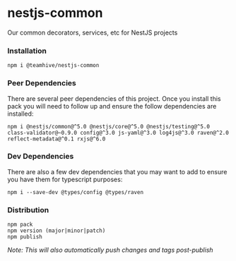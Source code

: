 # nestjs-common
Our common decorators, services, etc for NestJS projects

### Installation
```
npm i @teamhive/nestjs-common
```

### Peer Dependencies
There are several peer dependencies of this project. Once you install this pack you will need to follow up and ensure the follow dependencies are installed:

```
npm i @nestjs/common@^5.0 @nestjs/core@^5.0 @nestjs/testing@^5.0 class-validator@~0.9.0 config@^3.0 js-yaml@^3.0 log4js@^3.0 raven@^2.0 reflect-metadata@^0.1 rxjs@^6.0
```

### Dev Dependencies
There are also a few dev dependencies that you may want to add to ensure you have them for typescript purposes:

```
npm i --save-dev @types/config @types/raven
```

### Distribution
```
npm pack
npm version (major|minor|patch)
npm publish
```

_Note: This will also automatically push changes and tags post-publish_